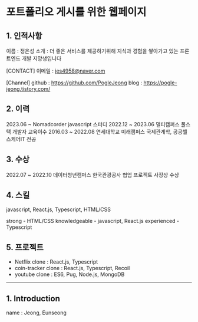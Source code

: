 # 포트폴리오 게시를 위한 웹페이지

## 1. 인적사항

이름 : 정은성
소개 : 더 좋은 서비스를 제공하기위해 지식과 경험을 쌓아가고 있는 프론트엔드 개발 지망생입니다

[CONTACT]
이메일 : jes4958@naver.com

[Channel]
github : https://github.com/PogleJeong
blog : https://pogle-jeong.tistory.com/


## 2. 이력

2023.06 ~ Nomadcorder javascript 스터디
2022.12 ~ 2023.06 멀티캠퍼스 풀스택 개발자 교육이수
2016.03 ~ 2022.08 연세대학교 미래캠퍼스 국제관계학, 공공헬스케어IT 전공

## 3. 수상

2022.07 ~ 2022.10 데이터청년캠퍼스 한국관광공사 협업 프로젝트 사장상 수상

## 4. 스킬

javascript, React.js, Typescript, HTML/CSS

strong - HTML/CSS
knowledgeable - javascript, React.js
experienced - Typescript


## 5. 프로젝트

- Netflix clone : React.js, Typescript
- coin-tracker clone : React.js, Typescript, Recoil
- youtube clone : ES6, Pug, Node.js, MongoDB

<hr/>

## 1. Introduction

name : Jeong, Eunseong
